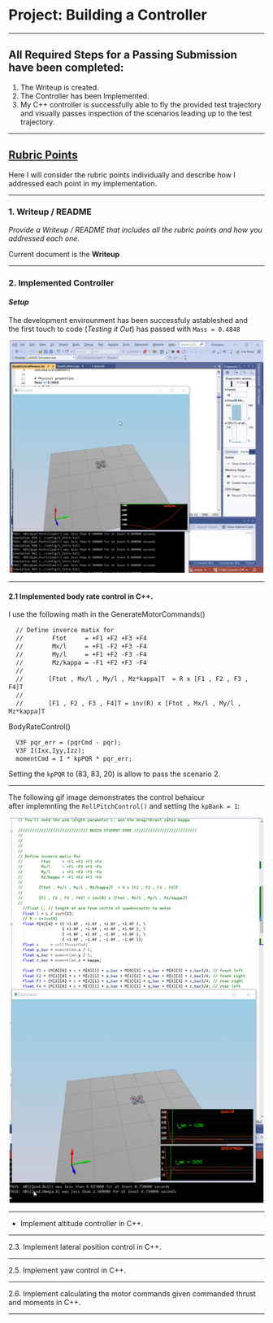 # Project: Building a Controller  

***
## All Required Steps for a Passing Submission have been completed:

1. The Writeup is created. 
2. The Controller has been Implemented.
3. My C++ controller is successfully able to fly the provided test trajectory   
   and visually passes inspection of the scenarios leading up to the test trajectory.

***
## [Rubric Points](https://review.udacity.com/#!/rubrics/1643/view) 
 Here I will consider the rubric points individually and describe how I addressed each point in my implementation.  

___
### 1. Writeup / README

_Provide a Writeup / README that includes all the rubric points and how you addressed each one._  

Current document is the **Writeup**

___
### 2. Implemented Controller   
#### *Setup*
   The development envirounment has been successfuly astableshed and   
 the first touch to code (_*Testing it Out*_) has passed with `Mass = 0.4848` 
<p align="center">
<img src="animations/scenario1_solution.gif" width="500"/>
</p>

___
#### 2.1 Implemented body rate control in C++. 
I use the following math in the GenerateMotorCommands()
```code
  // Define inverce matix for 
  //        Ftot     = +F1 +F2 +F3 +F4  
  //        Mx/l     = +F1 -F2 +F3 -F4  
  //        My/l     = +F1 +F2 -F3 -F4  
  //        Mz/kappa = -F1 +F2 +F3 -F4  
  //      
  //       [Ftot , Mx/l , My/l , Mz*kappa]T  = R x [F1 , F2 , F3 , F4]T
  // 
  //       [F1 , F2 , F3 , F4]T = inv(R) x [Ftot , Mx/l , My/l , Mz*kappa]T
```


BodyRateControl()
```code
  V3F pqr_err = (pqrCmd - pqr);
  V3F I(Ixx,Iyy,Izz);
  momentCmd = I * kpPQR * pqr_err;
```
Setting the `kpPQR` to (83, 83, 20) is allow to pass the scenario 2.

___
The following gif image demonstrates the control behaiour   
after implemnting the `RollPitchControl()` and setting the `kpBank = 1`:

<p align="center">
<img src="animations/scenario_2.1.gif" width="500"/>
</p>

___
- Implement altitude controller in C++.

___
2.3. Implement lateral position control in C++.

___
2.5. Implement yaw control in C++.

___
2.6. Implement calculating the motor commands given commanded thrust and moments in C++.

___



